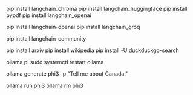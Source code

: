 
pip install langchain_chroma
pip install langchain_huggingface
pip install pypdf
pip install langchain_openai

pip install langchain-openai
pip install langchain_groq


pip install langchain-community


pip install arxiv
pip install wikipedia
pip install -U duckduckgo-search



ollama pi
sudo systemctl restart ollama


ollama generate phi3 -p "Tell me about Canada."

ollama run phi3
ollama rm phi3
